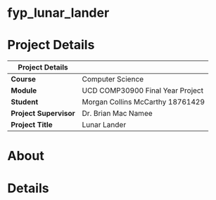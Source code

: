 # fyp_lunar_lander
# Project Details 
| Project Details   |     | 
| --- | --- | 
| **Course** | Computer Science  | 
| **Module** |  UCD COMP30900 Final Year Project | 
| **Student** | Morgan Collins McCarthy 18761429 | 
| **Project Supervisor** | Dr. Brian Mac Namee  | 
| **Project Title** | Lunar Lander | 
# About 
# Details 
